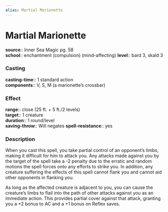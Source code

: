 ```yaml
---
alias: Martial Marionette
---
```


# Martial Marionette 

**source**:: Inner Sea Magic pg. 58  
**school**:: enchantment (compulsion) (mind-affecting)
**level**:: bard 3, skald 3

### Casting 

**casting-time**:: 1 standard action  
**components**:: V, S, M (a marionette’s crossbar)

### Effect 

**range**:: close (25 ft. + 5 ft./2 levels)  
**target**:: 1 creature  
**duration**:: 1 round/level  
**saving-throw**:: Will negates
**spell-resistance**:: yes

### Description 

When you cast this spell, you take partial control of an opponent’s limbs, making it difficult for him to attack you. Any attacks made against you by the target of the spell take a -2 penalty due to the erratic and random motions the spell forces onto any efforts to strike you. In addition, any creature suffering the effects of this spell cannot flank you and cannot aid other opponents in flanking you.  
  
As long as the affected creature is adjacent to you, you can cause the creature’s limbs to flail into the path of other attacks against you as an immediate action. This provides partial cover against that attack, granting you a +2 bonus to AC and a +1 bonus on Reflex saves.

